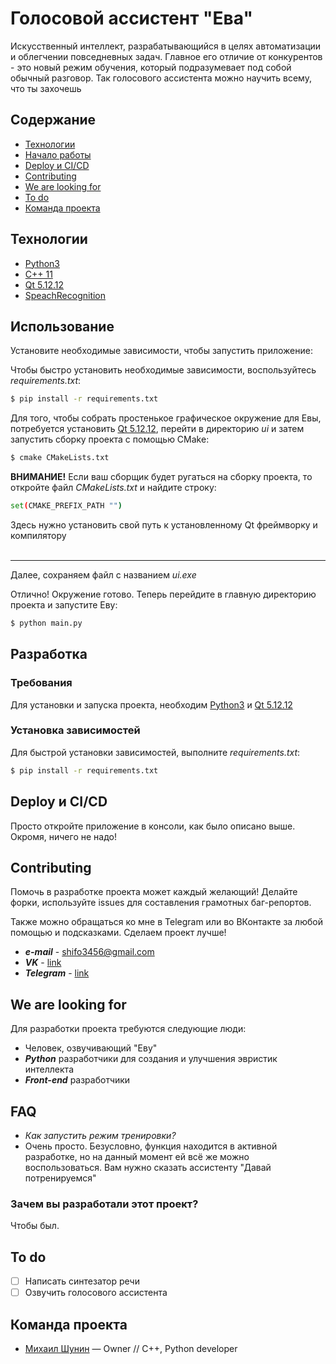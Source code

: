 # Голосовой ассистент "Ева"
Искусственный интеллект, разрабатывающийся в целях автоматизации и облегчении повседневных задач. Главное его отличие от конкурентов - это новый режим обучения, который подразумевает под собой обычный разговор. Так голосового ассистента можно научить всему, что ты захочешь

## Содержание
- [Технологии](#технологии)
- [Начало работы](#начало-работы)
- [Deploy и CI/CD](#deploy-и-ci/cd)
- [Contributing](#contributing)
- [We are looking for](#we-are-looking-for)
- [To do](#to-do)
- [Команда проекта](#команда-проекта)

## Технологии
- [Python3](https://www.python.org/downloads/release/python-3100/)
- [C++ 11](https://en.cppreference.com/w/cpp/17)
- [Qt 5.12.12](https://www.qt.io/offline-installers)
- [SpeachRecognition](https://pypi.org/project/SpeechRecognition/)

## Использование

Установите необходимые зависимости, чтобы запустить приложение:

Чтобы быстро установить необходимые зависимости, воспользуйтесь _requirements.txt_:
```sh
$ pip install -r requirements.txt
```

Для того, чтобы собрать простенькое графическое окружение для Евы, потребуется установить [Qt 5.12.12](https://www.qt.io/offline-installers), перейти в директорию _ui_ и затем запустить сборку проекта с помощью CMake:
```sh
$ cmake CMakeLists.txt
```
**ВНИМАНИЕ!** Если ваш сборщик будет ругаться на сборку проекта, то откройте файл _CMakeLists.txt_ и найдите строку:
```sh
set(CMAKE_PREFIX_PATH "")
```
Здесь нужно установить свой путь к установленному Qt фреймворку и компилятору
<br><br><hr>

Далее, сохраняем файл с названием _ui.exe_

Отлично! Окружение готово. Теперь перейдите в главную директорию проекта и запустите Еву:
```sh
$ python main.py
```

## Разработка

### Требования
Для установки и запуска проекта, необходим [Python3](https://www.python.org/downloads/release/python-3100/) и [Qt 5.12.12](https://www.qt.io/offline-installers)

### Установка зависимостей
Для быстрой установки зависимостей, выполните _requirements.txt_:
```sh
$ pip install -r requirements.txt
```

## Deploy и CI/CD
Просто откройте приложение в консоли, как было описано выше. Окромя, ничего не надо!

## Contributing
Помочь в разработке проекта может каждый желающий! Делайте форки, используйте issues для составления грамотных баг-репортов.

Также можно обращаться ко мне в Telegram или во ВКонтакте за любой помощью и подсказками. Сделаем проект лучше!

- **_e-mail_** - shifo3456@gmail.com
- **_VK_** - [link](https://vk.com/logbaby)
- **_Telegram_** - [link](https://t.me/logbaby)

## We are looking for
Для разработки проекта требуются следующие люди:
- Человек, озвучивающий "Еву"
- **_Python_** разработчики для создания и улучшения эвристик интеллекта
- **_Front-end_** разработчики

## FAQ 
- _Как запустить режим тренировки?_
- Очень просто. Безусловно, функция находится в активной разработке, но на данный момент ей всё же можно воспользоваться. Вам нужно сказать ассистенту "Давай потренируемся"

### Зачем вы разработали этот проект?
Чтобы был.

## To do
- [ ] Написать синтезатор речи
- [ ] Озвучить голосового ассистента

## Команда проекта

- [Михаил Шунин](https://t.me/logbaby) — Owner // C++, Python developer 